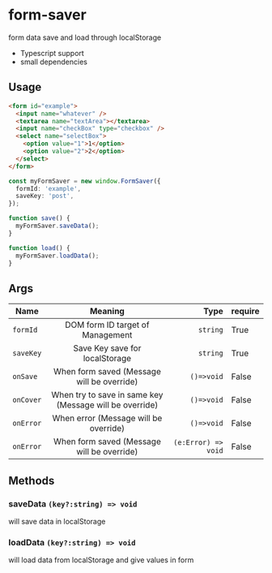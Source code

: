 # form-saver

form data save and load through localStorage

- Typescript support
- small dependencies

## Usage

```html
<form id="example">
  <input name="whatever" />
  <textarea name="textArea"></textarea>
  <input name="checkBox" type="checkbox" />
  <select name="selectBox">
    <option value="1">1</option>
    <option value="2">2</option>
  </select>
</form>
```

```ts
const myFormSaver = new window.FormSaver({
  formId: 'example',
  saveKey: 'post',
});

function save() {
  myFormSaver.saveData();
}

function load() {
  myFormSaver.loadData();
}
```

## Args

| Name      |                         Meaning                         |                Type | require |
| --------- | :-----------------------------------------------------: | ------------------: | ------- |
| `formId`  |            DOM form ID target of Management             |            `string` | True    |
| `saveKey` |             Save Key save for localStorage              |            `string` | True    |
| `onSave`  |       When form saved (Message will be override)        |          `()=>void` | False   |
| `onCover` | When try to save in same key (Message will be override) |          `()=>void` | False   |
| `onError` |          When error (Message will be override)          |          `()=>void` | False   |
| `onError` |       When form saved (Message will be override)        | `(e:Error) => void` | False   |

## Methods

### saveData `(key?:string) => void`

will save data in localStorage

### loadData `(key?:string) => void`

will load data from localStorage and give values in form
